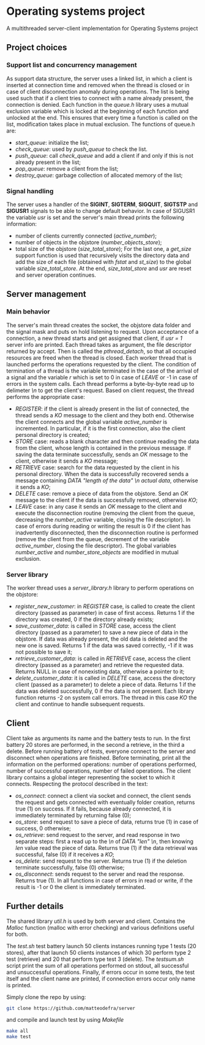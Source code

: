 # Operating systems project
A multithreaded server-client implementation for Operating Systems project 

## Project choices

### Support list and concurrency management

As support data structure, the server uses a linked list, in which a client is inserted at connection time and removed when the thread is closed or in case of
client disconnection anomaly during operations. The list is being used such that if a client tries to connect with a name already present, the connection is denied.
Each function in the *queue.h* library uses a mutual exclusion variable which is locked at the beginning of each function and unlocked at the end. This ensures that every time a function is called on the list, modification takes place in mutual exclusion. The functions of queue.h are:
* *start_queue*: initialize the list;
* *check_queue*: used by *push_queue* to check the list.
* *push_queue*: call *check_queue* and add a client if and only if this is not already present in the list;
* *pop_queue*: remove a client from the list;
* *destroy_queue*: garbage collection of allocated memory of the list;

### Signal handling

The server uses a handler of the **SIGINT**, **SIGTERM**, **SIGQUIT**, **SIGTSTP** and **SIGUSR1** signals to be able to change default behavior. In case of SIGUSR1 the variable *usr* is set and the server's main thread prints the following information:
* number of clients currently connected (*active_number*);
* number of objects in the objstore (*number_objects_store*);
* total size of the objstore (*size_total_store*);
For the last one, a *get_size* support function is used that recursively visits the directory data and add the size of each file (obtained with *fstat* and *st_size*) to the global variable *size_total_store*. At the end, *size_total_store* and *usr* are reset and server operation continues.

## Server management

### Main behavior

The server's main thread creates the socket, the objstore data folder and the signal mask and puts on hold listening to request. Upon acceptance of a connection, a new thread starts and get assigned that client, if *usr = 1* server info are printed. Each thread takes as argument, the file descriptor returned by accept. Then is called the *pthread_detach*, so that all occupied resources are freed when the thread is closed. Each worker thread that is launched performs the operations requested by the client. The condition of termination of a thread is the variable terminated in the case of the arrival of a signal and the variable *r* which is set to 0 in case of *LEAVE* or -1 in case of errors in the system calls. Each thread performs a byte-by-byte read up to delimeter *\n* to get the client's request. Based on client request, the thread performs the appropriate case:
* *REGISTER*: if the client is already present in the list of connected, the thread sends a *KO* message to the client and they both end. Otherwise the client connects and the global variable *active_number* is incremented. In particular, if it is the first connection, also the client personal directory is created;
* *STORE* case: reads a blank character and then continue reading the data from the client, whose length is contained in the previous message. If saving the data terminate successfully, sends an *OK* message to the client, otherwise it sends a *KO* message;
* *RETRIEVE* case: search for the data requested by the client in his personal directory. When the data is successfully recovered sends a message containing *DATA "length of the data" \n actual data*, otherwise it sends a *KO*;
* *DELETE* case: remove a piece of data from the objstore. Send an *OK* message to the client if the data is
successfully removed, otherwise *KO*;
* *LEAVE* case: in any case it sends an *OK* message to the client and execute the disconnection routine (removing the client from the queue, decreasing the *number_active* variable, closing the file descriptor).
In case of errors during reading or writing the result is 0 if the client has inadvertently disconnected, then the disconnection routine is performed (remove the client from the queue, decrement of the variable *active_number*, closing the file descriptor). The global variables *number_active* and *number_store_objects* are modified in mutual exclusion.

### Server library

The worker thread uses a *server_library.h* library to perform operations on the objstore:
* *register_new_customer*: in *REGISTER* case, is called to create the client directory (passed as parameter) in case of first access. Returns 1 if the directory was created, 0 if the directory already exists;
* *save_customer_data*: is called in *STORE* case, access the client directory (passed as a parameter) to save a new piece of data in the objstore. If data was already present, the old data is deleted and the new one is saved. Returns 1 if the data was saved correctly, -1 if it was not possible to save it;
* *retrieve_customer_data*: is called in *RETRIEVE* case, access the client directory (passed as a parameter) and retrieve the requested data. Returns NULL in case of nonexisting data, otherwise a pointer to it;
* *delete_customer_data*: it is called in *DELETE* case, access the directory client (passed as a parameter) to delete a piece of data. Returns 1 if the data was
deleted successfully, 0 if the data is not present.
Each library function returns -2 on system call errors. The thread in this case *KO* the client and continue to handle subsequent requests.

## Client

Client take as arguments its name and the battery tests to run. In the first battery 20 stores are performed, in the second a retrieve, in the third a delete.
Before running battery of tests, everyone connect to the server and disconnect when operations are finished. Before terminating, print all the information on the performed operations: number of operations performed, number of successful operations, number of failed operations. The client library contains a global integer representing the socket to which it connects. Respecting the protocol described in the text:
* *os_connect*: connect a client via socket and connect, the client sends the request and gets connected with eventually folder creation, returns true (1) on success. If it fails, because already connected, it is immediately terminated by returning false (0);
* *os_store*: send request to save a piece of data, returns true (1) in case of success, 0 otherwise;
* *os_retrieve*: send request to the server, and read response in two separate steps: first
a read up to the *\n* of *DATA "len" \n*, then knowing *len* value read the piece of data. Returns true (1) if the data retrieval was successful, false (0) if it receives a *KO*;
* *os_delete*: send request to the server. Returns true (1) if the deletion terminate successfully, false (0) otherwise;
* *os_disconnect*: sends request to the server and read the response. Returns true (1).
In all functions in case of errors in read or write, if the result is -1 or 0 the client is immediately terminated.

## Further details

The shared library *util.h* is used by both server and client. Contains the *Malloc* function
(malloc with error checking) and various definitions useful for both.

The *test.sh* test battery launch 50 clients instances running type 1 tests (20 stores), after that launch 50 clients instances of which 30 perform type 2 test (retrieve) and 20 that perform type test 3 (delete).
The *testsum.sh* script print the sum of all operations performed on stdout, all successful and unsuccessful operations. Finally, if errors occur in some tests, the test itself and the client name are printed, if connection errors occur only name is printed.

Simply clone the repo by using:
```bash
git clone https://github.com/matteodefra/server
```
and compile and launch test by using *Makefile*
```bash
make all
make test
```
